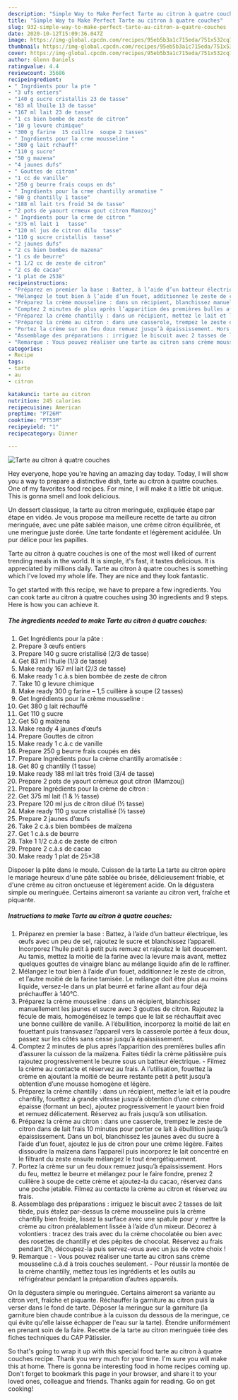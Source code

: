 ```yaml
---
description: "Simple Way to Make Perfect Tarte au citron à quatre couches"
title: "Simple Way to Make Perfect Tarte au citron à quatre couches"
slug: 932-simple-way-to-make-perfect-tarte-au-citron-a-quatre-couches
date: 2020-10-12T15:09:36.047Z
image: https://img-global.cpcdn.com/recipes/95eb5b3a1c715eda/751x532cq70/tarte-au-citron-a-quatre-couches-photo-principale-de-la-recette.jpg
thumbnail: https://img-global.cpcdn.com/recipes/95eb5b3a1c715eda/751x532cq70/tarte-au-citron-a-quatre-couches-photo-principale-de-la-recette.jpg
cover: https://img-global.cpcdn.com/recipes/95eb5b3a1c715eda/751x532cq70/tarte-au-citron-a-quatre-couches-photo-principale-de-la-recette.jpg
author: Glenn Daniels
ratingvalue: 4.4
reviewcount: 35686
recipeingredient:
- " Ingrdients pour la pte "
- "3 ufs entiers"
- "140 g sucre cristallis 23 de tasse"
- "83 ml lhuile 13 de tasse"
- "167 ml lait 23 de tasse"
- "1 cs bien bombe de zeste de citron"
- "10 g levure chimique"
- "300 g farine  15 cuillre  soupe 2 tasses"
- " Ingrdients pour la crme mousseline "
- "380 g lait rchauff"
- "110 g sucre"
- "50 g mazena"
- "4 jaunes dufs"
- " Gouttes de citron"
- "1 cc de vanille"
- "250 g beurre frais coups en ds"
- " Ingrdients pour la crme chantilly aromatise "
- "80 g chantilly 1 tasse"
- "188 ml lait trs froid 34 de tasse"
- "2 pots de yaourt crmeux gout citron Mamzouj"
- " Ingrdients pour la crme de citron "
- "375 ml lait 1   tasse"
- "120 ml jus de citron dilu  tasse"
- "110 g sucre cristallis  tasse"
- "2 jaunes dufs"
- "2 cs bien bombes de mazena"
- "1 cs de beurre"
- "1 1/2 cc de zeste de citron"
- "2 cs de cacao"
- "1 plat de 2538"
recipeinstructions:
- "Préparez en premier la base : Battez, à l’aide d’un batteur électrique, les œufs avec un peu de sel, rajoutez le sucre et blanchissez l’appareil. Incorporez l’huile petit à petit puis remuez et rajoutez le lait doucement. Au tamis, mettez la moitié de la farine avec la levure mais avant, mettez quelques gouttes de vinaigre blanc au mélange liquide afin de le raffiner."
- "Mélangez le tout bien à l’aide d’un fouet, additionnez le zeste de citron, et l’autre moitié de la farine tamisée. Le mélange doit être plus au moins liquide, versez-le dans un plat beurré et farine allant au four déjà préchauffer à 140°C."
- "Préparez la crème mousseline : dans un récipient, blanchissez manuellement les jaunes et sucre avec 3 gouttes de citron. Rajoutez la fécule de mais, homogénéisez le temps que le lait se réchauffait avec une bonne cuillère de vanille. A l’ébullition, incorporez la moitié de lait en fouettant puis transvasez l’appareil vers la casserole portée à feux doux, passez sur les côtés sans cesse jusqu’à épaississement."
- "Comptez 2 minutes de plus après l’apparition des premières bulles afin d’assurer la cuisson de la maïzena. Faites tiédir la crème pâtissière puis rajoutez progressivement le beurre sous un batteur électrique. Filmez la crème au contacte et réservez au frais. A l’utilisation, fouettez la crème en ajoutant la moitié de beurre restante petit à petit jusqu’à obtention d’une mousse homogène et légère."
- "Préparez la crème chantilly : dans un récipient, mettez le lait et la poudre chantilly, fouettez à grande vitesse jusqu’à obtention d’une crème épaisse (formant un bec), ajoutez progressivement le yaourt bien froid et remuez délicatement. Réservez au frais jusqu’à son utilisation."
- "Préparez la crème au citron : dans une casserole, trempez le zeste de citron dans de lait frais 10 minutes pour porter ce lait à ébullition jusqu’à épaississement. Dans un bol, blanchissez les jaunes avec du sucre à l’aide d’un fouet, ajoutez le jus de citron pour une crème légère. Faites dissoudre la maïzena dans l’appareil puis incorporez le lait concentré en le filtrant du zeste ensuite mélangez le tout énergétiquement."
- "Portez la crème sur un feu doux remuez jusqu’à épaississement. Hors du feu, mettez le beurre et mélangez pour le faire fondre, prenez 2 cuillère à soupe de cette crème et ajoutez-la du cacao, réservez dans une poche jetable. Filmez au contacte la crème au citron et réservez au frais."
- "Assemblage des préparations : irriguez le biscuit avec 2 tasses de lait tiède, puis étalez par-dessus la crème mousseline puis la crème chantilly bien froide, lissez la surface avec une spatule pour y mettre la crème au citron préalablement lissée à l’aide d’un mixeur. Décorez à volontiers : tracez des trais avec du la crème chocolatée ou bien avec des rosettes de chantilly et des pépites de chocolat. Réservez au frais pendant 2h, découpez-la puis servez-vous avec un jus de votre choix !"
- "Remarque : Vous pouvez réaliser une tarte au citron sans crème mousseline c.à.d à trois couches seulement. Pour réussir la montée de la crème chantilly, mettez tous les ingrédients et les outils au réfrigérateur pendant la préparation d’autres appareils."
categories:
- Recipe
tags:
- tarte
- au
- citron

katakunci: tarte au citron 
nutrition: 245 calories
recipecuisine: American
preptime: "PT26M"
cooktime: "PT53M"
recipeyield: "1"
recipecategory: Dinner

---
```



![Tarte au citron à quatre couches](https://img-global.cpcdn.com/recipes/95eb5b3a1c715eda/751x532cq70/tarte-au-citron-a-quatre-couches-photo-principale-de-la-recette.jpg)

Hey everyone, hope you're having an amazing day today. Today, I will show you a way to prepare a distinctive dish, tarte au citron à quatre couches. One of my favorites food recipes. For mine, I will make it a little bit unique. This is gonna smell and look delicious.

Un dessert classique, la tarte au citron meringuée, expliquée étape par étape en vidéo. Je vous propose ma meilleure recette de tarte au citron meringuée, avec une pâte sablée maison, une crème citron équilibrée, et une meringue juste dorée. Une tarte fondante et légèrement acidulée. Un pur délice pour les papilles.

Tarte au citron à quatre couches is one of the most well liked of current trending meals in the world. It is simple, it's fast, it tastes delicious. It is appreciated by millions daily. Tarte au citron à quatre couches is something which I've loved my whole life. They are nice and they look fantastic.


To get started with this recipe, we have to prepare a few ingredients. You can cook tarte au citron à quatre couches using 30 ingredients and 9 steps. Here is how you can achieve it.

<!--inarticleads1-->

##### The ingredients needed to make Tarte au citron à quatre couches:

1. Get  Ingrédients pour la pâte :
1. Prepare 3 œufs entiers
1. Prepare 140 g sucre cristallisé (2/3 de tasse)
1. Get 83 ml l’huile (1/3 de tasse)
1. Make ready 167 ml lait (2/3 de tasse)
1. Make ready 1 c.à.s bien bombée de zeste de citron
1. Take 10 g levure chimique
1. Make ready 300 g farine – 1,5 cuillère à soupe (2 tasses)
1. Get  Ingrédients pour la crème mousseline :
1. Get 380 g lait réchauffé
1. Get 110 g sucre
1. Get 50 g maïzena
1. Make ready 4 jaunes d’œufs
1. Prepare  Gouttes de citron
1. Make ready 1 c.à.c de vanille
1. Prepare 250 g beurre frais coupés en dés
1. Prepare  Ingrédients pour la crème chantilly aromatisée :
1. Get 80 g chantilly (1 tasse)
1. Make ready 188 ml lait très froid (3/4 de tasse)
1. Prepare 2 pots de yaourt crémeux gout citron (Mamzouj)
1. Prepare  Ingrédients pour la crème de citron :
1. Get 375 ml lait (1 &amp; ½ tasse)
1. Prepare 120 ml jus de citron dilué (½ tasse)
1. Make ready 110 g sucre cristallisé (½ tasse)
1. Prepare 2 jaunes d’œufs
1. Take 2 c.à.s bien bombées de maïzena
1. Get 1 c.à.s de beurre
1. Take 1 1/2 c.à.c de zeste de citron
1. Prepare 2 c.à.s de cacao
1. Make ready 1 plat de 25×38


Disposer la pâte dans le moule. Cuisson de la tarte  La tarte au citron opère le mariage heureux d&#39;une pâte sablée ou brisée, délicieusement friable, et d&#39;une crème au citron onctueuse et légèrement acide. On la dégustera simple ou meringuée. Certains aimeront sa variante au citron vert, fraîche et piquante. 

<!--inarticleads2-->

##### Instructions to make Tarte au citron à quatre couches:

1. Préparez en premier la base : Battez, à l’aide d’un batteur électrique, les œufs avec un peu de sel, rajoutez le sucre et blanchissez l’appareil. Incorporez l’huile petit à petit puis remuez et rajoutez le lait doucement. Au tamis, mettez la moitié de la farine avec la levure mais avant, mettez quelques gouttes de vinaigre blanc au mélange liquide afin de le raffiner.
1. Mélangez le tout bien à l’aide d’un fouet, additionnez le zeste de citron, et l’autre moitié de la farine tamisée. Le mélange doit être plus au moins liquide, versez-le dans un plat beurré et farine allant au four déjà préchauffer à 140°C.
1. Préparez la crème mousseline : dans un récipient, blanchissez manuellement les jaunes et sucre avec 3 gouttes de citron. Rajoutez la fécule de mais, homogénéisez le temps que le lait se réchauffait avec une bonne cuillère de vanille. A l’ébullition, incorporez la moitié de lait en fouettant puis transvasez l’appareil vers la casserole portée à feux doux, passez sur les côtés sans cesse jusqu’à épaississement.
1. Comptez 2 minutes de plus après l’apparition des premières bulles afin d’assurer la cuisson de la maïzena. Faites tiédir la crème pâtissière puis rajoutez progressivement le beurre sous un batteur électrique. - Filmez la crème au contacte et réservez au frais. A l’utilisation, fouettez la crème en ajoutant la moitié de beurre restante petit à petit jusqu’à obtention d’une mousse homogène et légère.
1. Préparez la crème chantilly : dans un récipient, mettez le lait et la poudre chantilly, fouettez à grande vitesse jusqu’à obtention d’une crème épaisse (formant un bec), ajoutez progressivement le yaourt bien froid et remuez délicatement. Réservez au frais jusqu’à son utilisation.
1. Préparez la crème au citron : dans une casserole, trempez le zeste de citron dans de lait frais 10 minutes pour porter ce lait à ébullition jusqu’à épaississement. Dans un bol, blanchissez les jaunes avec du sucre à l’aide d’un fouet, ajoutez le jus de citron pour une crème légère. Faites dissoudre la maïzena dans l’appareil puis incorporez le lait concentré en le filtrant du zeste ensuite mélangez le tout énergétiquement.
1. Portez la crème sur un feu doux remuez jusqu’à épaississement. Hors du feu, mettez le beurre et mélangez pour le faire fondre, prenez 2 cuillère à soupe de cette crème et ajoutez-la du cacao, réservez dans une poche jetable. Filmez au contacte la crème au citron et réservez au frais.
1. Assemblage des préparations : irriguez le biscuit avec 2 tasses de lait tiède, puis étalez par-dessus la crème mousseline puis la crème chantilly bien froide, lissez la surface avec une spatule pour y mettre la crème au citron préalablement lissée à l’aide d’un mixeur. Décorez à volontiers : tracez des trais avec du la crème chocolatée ou bien avec des rosettes de chantilly et des pépites de chocolat. Réservez au frais pendant 2h, découpez-la puis servez-vous avec un jus de votre choix !
1. Remarque : - Vous pouvez réaliser une tarte au citron sans crème mousseline c.à.d à trois couches seulement. - Pour réussir la montée de la crème chantilly, mettez tous les ingrédients et les outils au réfrigérateur pendant la préparation d’autres appareils.


On la dégustera simple ou meringuée. Certains aimeront sa variante au citron vert, fraîche et piquante. Réchauffer la garniture au citron puis la verser dans le fond de tarte. Déposer la meringue sur la garniture (la garniture bien chaude contribue à la cuisson du dessous de la meringue, ce qui évite qu&#39;elle laisse échapper de l&#39;eau sur la tarte). Étendre uniformément en prenant soin de la faire. Recette de la tarte au citron meringuée tirée des fiches techniques du CAP Pâtissier. 

So that's going to wrap it up with this special food tarte au citron à quatre couches recipe. Thank you very much for your time. I'm sure you will make this at home. There is gonna be interesting food in home recipes coming up. Don't forget to bookmark this page in your browser, and share it to your loved ones, colleague and friends. Thanks again for reading. Go on get cooking!
